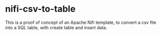 # nifi-csv-to-table
This is a proof of concept of an Apache Nifi template, to convert a csv file into a SQL table, with create table and insert data.
